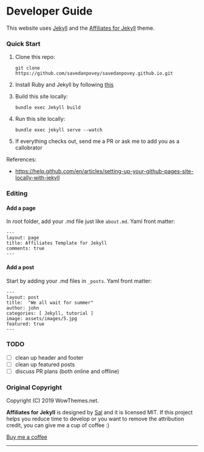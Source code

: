 # Developer Guide

This website uses [Jekyll](http://jekyllrb.com) and the [Affiliates for Jekyll](https://bootstrapstarter.com/bootstrap-templates/template-affiliates-bootstrap-jekyll/) theme.

### Quick Start

1. Clone this repo:

    `git clone https://github.com/savedanpovey/savedanpovey.github.io.git`
    
2. Install Ruby and Jekyll by following [this](https://jekyllrb.com/docs/installation/macos/)
3. Build this site locally:
    
    `bundle exec Jekyll build`
    
4. Run this site locally:

    `bundle exec jekyll serve --watch`
    
5. If everything checks out, send me a PR or ask me to add you as a callobrator


References:
* https://help.github.com/en/articles/setting-up-your-github-pages-site-locally-with-jekyll

### Editing

#### Add a page

In root folder, add your .md file just like ``about.md``. Yaml front matter:

```
---
layout: page
title: Affiliates Template for Jekyll
comments: true
---
```

#### Add a post

Start by adding your .md files in ``_posts``. Yaml front matter:

```
---
layout: post
title:  "We all wait for summer"
author: john
categories: [ Jekyll, tutorial ]
image: assets/images/5.jpg
featured: true
---
```

### TODO

- [ ] clean up header and footer
- [ ] clean up featured posts
- [ ] discuss PR plans (both online and offline)

### Original Copyright

Copyright (C) 2019 WowThemes.net.

**Affiliates for Jekyll** is designed by [Sal](https://www.wowthemes.net) and it is licensed MIT. If this project helps you reduce time to develop or you want to remove the attribution credit, you can give me a cup of coffee :)

[Buy me a coffee](https://www.wowthemes.net/donate/)

-----------------

